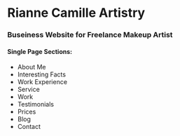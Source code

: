 # Rianne Camille Artistry

### Buseiness Website for Freelance Makeup Artist

#### Single Page Sections:
* About Me
* Interesting Facts
* Work Experience
* Service
* Work
* Testimonials
* Prices
* Blog
* Contact
